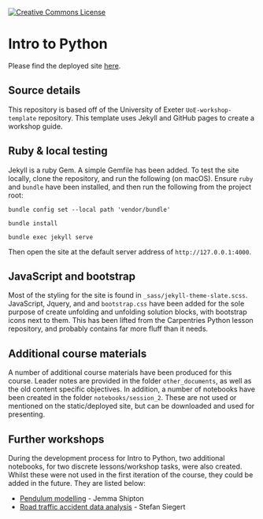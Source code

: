<a rel="license" href=""><img alt="Creative Commons License" style="border-width:0" src="https://i.creativecommons.org/l/by/4.0/88x31.png" /></a>

# Intro to Python

Please find the deployed site [here](https://uniexeterrse.github.io/intro-to-python/).

## Source details

This repository is based off of the University of Exeter `UoE-workshop-template` repository. This template uses Jekyll and GitHub pages to create a workshop guide.

## Ruby & local testing

Jekyll is a ruby Gem. A simple Gemfile has been added. To test the site locally, clone the repository, and run the following (on macOS). Ensure `ruby` and `bundle` have been installed, and then run the following from the project root:

`bundle config set --local path 'vendor/bundle'`

`bundle install`

`bundle exec jekyll serve`

Then open the site at the default server address of `http://127.0.0.1:4000`.

## JavaScript and bootstrap

Most of the styling for the site is found in `_sass/jekyll-theme-slate.scss`. JavaScript, Jquery, and and `bootstrap.css` have been added for the sole purpose of create unfolding and unfolding solution blocks, with bootstrap icons next to them. This has been lifted from the Carpentries Python lesson repository, and probably contains far more fluff than it needs.

## Additional course materials

A number of additional course materials have been produced for this course. Leader notes are provided in the folder `other_documents`, as well as the old content specific objectives. In addition, a number of notebooks have been created in the folder `notebooks/session_2`. These are not used or mentioned on the static/deployed site, but can be downloaded and used for presenting. 

## Further workshops

During the development process for Intro to Python, two additional notebooks, for two discrete lessons/workshop tasks, were also created. Whilst these were not used in the first iteration of the course, they could be added in the future. They are listed below:

* [Pendulum modelling](https://github.com/jshipton/intro_to_python) - Jemma Shipton
* [Road traffic accident data analysis](https://github.com/sieste/data-analysis-with-pandas) - Stefan Siegert
